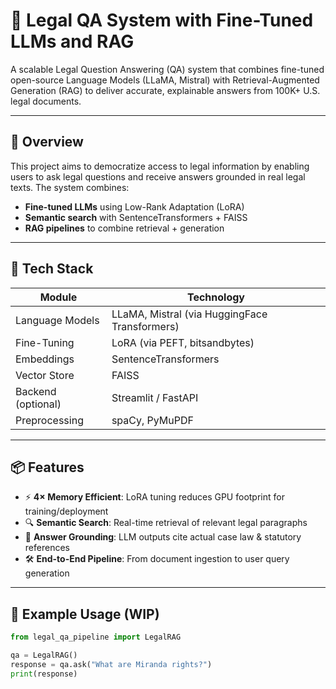 # 🧠 Legal QA System with Fine-Tuned LLMs and RAG

A scalable Legal Question Answering (QA) system that combines fine-tuned open-source Language Models (LLaMA, Mistral) with Retrieval-Augmented Generation (RAG) to deliver accurate, explainable answers from 100K+ U.S. legal documents.

---

## 🚀 Overview

This project aims to democratize access to legal information by enabling users to ask legal questions and receive answers grounded in real legal texts. The system combines:

- **Fine-tuned LLMs** using Low-Rank Adaptation (LoRA)
- **Semantic search** with SentenceTransformers + FAISS
- **RAG pipelines** to combine retrieval + generation

---

## 🧰 Tech Stack

| Module             | Technology                                      |
|-------------------|--------------------------------------------------|
| Language Models    | LLaMA, Mistral (via HuggingFace Transformers)   |
| Fine-Tuning        | LoRA (via PEFT, bitsandbytes)                   |
| Embeddings         | SentenceTransformers                            |
| Vector Store       | FAISS                                            |
| Backend (optional) | Streamlit / FastAPI                             |
| Preprocessing      | spaCy, PyMuPDF                                  |

---

## 📦 Features

- ⚡ **4× Memory Efficient**: LoRA tuning reduces GPU footprint for training/deployment
- 🔍 **Semantic Search**: Real-time retrieval of relevant legal paragraphs
- 💬 **Answer Grounding**: LLM outputs cite actual case law & statutory references
- 🛠️ **End-to-End Pipeline**: From document ingestion to user query generation

---

## 🧪 Example Usage (WIP)

```python
from legal_qa_pipeline import LegalRAG

qa = LegalRAG()
response = qa.ask("What are Miranda rights?")
print(response)
